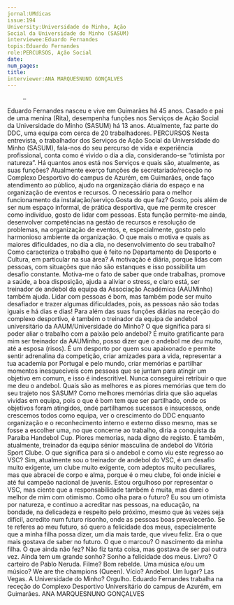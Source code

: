 ```yaml
---
jornal:UMdicas
issue:194
University:Universidade do Minho, Ação 
Social da Universidade do Minho (SASUM)
interviewee:Eduardo Fernandes
topis:Eduardo Fernandes
role:PERCURSOS, Ação Social
date:
num_pages:
title:
interviewer:ANA MARQUESNUNO GONÇALVES
---
```

         …
Eduardo Fernandes nasceu e vive em Guimarães há 45 anos. Casado e 
pai de uma menina (Rita), desempenha funções nos Serviços de Ação 
Social da Universidade do Minho (SASUM) há 13 anos. Atualmente, faz 
parte do DDC, uma equipa com cerca de 20 trabalhadores.
PERCURSOS
Nesta entrevista, o trabalhador dos Serviços 
de Ação Social da Universidade do Minho 
(SASUM), fala-nos do seu percurso de vida e 
experiência profissional, conta como é vivido 
o dia a dia, considerando-se “otimista por 
natureza”. 
Há quantos anos está nos Serviços e quais 
são, atualmente, as suas funções?
Atualmente exerço funções de 
secretariado/receção no Complexo 
Desportivo do campus de Azurém, em 
Guimarães, onde faço atendimento ao 
público, ajudo na organização diária 
do espaço e na organização de eventos 
e recursos. O necessário para o melhor 
funcionamento da instalação/serviço.Gosta do que faz?
Gosto, pois além de ser num espaço 
informal, de prática desportiva, que 
me permite crescer como indivíduo, 
gosto de lidar com pessoas. Esta 
função permite-me ainda, desenvolver 
competências na gestão de recursos e 
resolução de problemas, na organização 
de eventos, e, especialmente, gosto pelo 
harmonioso ambiente da organização.
O que mais o motiva e quais as 
maiores dificuldades, no dia a dia, no 
desenvolvimento do seu trabalho? Como 
caracteriza o trabalho que é feito no 
Departamento de Desporto e Cultura, 
em particular na sua área?
A motivação é diária, porque lidas com 
pessoas, com situações que não são 
estanques e isso possibilita um desafio constante. Motiva-me o fato de saber que 
onde trabalhas, promove a saúde, a boa 
disposição, ajuda a aliviar o stress, e claro 
está, ser treinador de andebol da equipa 
da Associação Académica (AAUMinho) 
também ajuda.
Lidar com pessoas é bom, mas também 
pode ser muito desafiador e trazer 
algumas dificuldades, pois, as pessoas 
não são todas iguais e há dias e dias!
Para além das suas funções diárias 
na receção do complexo desportivo, é 
também o treinador da equipa de andebol 
universitário da AAUM/Universidade do 
Minho? O que significa para si poder aliar 
o trabalho com a paixão pelo andebol?
É muito gratificante para mim ser 
treinador da AAUMinho, posso dizer que 
o andebol me deu muito, até a esposa 
(risos). É um desporto por quem sou apaixonado e permite sentir adrenalina 
da competição, criar amizades para a 
vida, representar a tua academia por 
Portugal e pelo mundo, criar memórias 
e partilhar momentos inesquecíveis com 
pessoas que se juntam para atingir um 
objetivo em comum, e isso é indescritível. 
Nunca conseguirei retribuir o que me deu 
o andebol.
Quais são as melhores e as piores 
memórias que tem do seu trajeto nos 
SASUM?
Como melhores memórias diria que 
são aquelas vividas em equipa, pois o 
que é bom tem que ser partilhado, onde 
os objetivos foram atingidos, onde 
partilhamos sucessos e insucessos, 
onde crescemos todos como equipa, 
ver o crescimento do DDC enquanto 
organização e o reconhecimento interno 
e externo disso mesmo, mas se fosse 
a escolher uma, no que concerne ao 
trabalho, diria a conquista da Paraíba 
Handebol Cup. Piores memorias, nada 
digno de registo.
É também, atualmente, treinador da 
equipa sénior masculina de andebol do 
Vitória Sport Clube. O que significa para 
si o andebol e como viu este regresso 
ao VSC?
Sim, atualmente sou o treinador de 
andebol do VSC, é um desafio muito 
exigente, um clube muito exigente, com 
adeptos muito peculiares, mas que abracei 
de corpo e alma, porque é o meu clube, foi 
onde iniciei e até fui campeão nacional de 
juvenis. Estou orgulhoso por representar 
o VSC, mas ciente que a responsabilidade 
também é muita, mas darei o melhor de 
mim com otimismo.
Como olha para o futuro?
Eu sou um otimista por natureza, e 
continuo a acreditar nas pessoas, na 
educação, na bondade, na delicadeza 
e respeito pelo próximo, mesmo que 
às vezes seja difícil, acredito num 
futuro risonho, onde as pessoas boas 
prevalecerão.
Se te referes ao meu futuro, só quero a 
felicidade dos meus, especialmente que 
a minha filha possa dizer, um dia mais 
tarde, que viveu feliz. Era o que mais 
gostava de saber no futuro.
O que o marcou?
O nascimento da minha filha.
O que ainda não fez?
Não fiz tanta coisa, mas gostava de 
ser pai outra vez.
Ainda tem um grande sonho?
Sonho a felicidade dos meus.
Livro?
O carteiro de Pablo Neruda.
Filme?
Bom rebelde. 
Uma música e/ou um músico?
We are the champions (Queen).
Vício?
Andebol.
Um lugar?
Las Vegas.
A Universidade do Minho?
Orgulho. 
Eduardo Fernandes trabalha na receção do Complexo Desportivo Universitário do campus de Azurém, em Guimarães. ANA MARQUESNUNO GONÇALVES